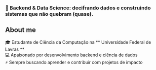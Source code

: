 ### 🚀 Backend & Data Science: decifrando dados e construindo sistemas que não quebram (quase).

## About me

🎓 Estudante de Ciência da Computação na ** Universidade Federal de Lavras **  
💻 Apaixonado por desenvolvimento backend e ciência de dados  
⚡ Sempre buscando aprender e contribuir com projetos de impacto
